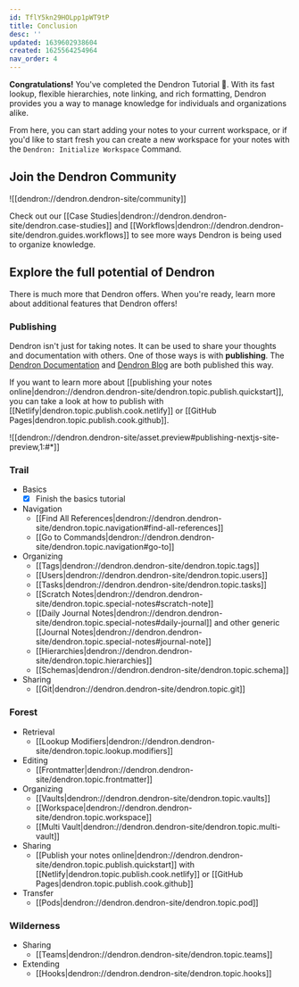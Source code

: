 ```yaml
---
id: TflY5kn29HOLpp1pWT9tP
title: Conclusion
desc: ''
updated: 1639602938604
created: 1625564254964
nav_order: 4
---
```


**Congratulations!** You've completed the Dendron Tutorial 🙌. With its fast lookup, flexible hierarchies, note linking, and rich formatting, Dendron provides you a way to manage knowledge for individuals and organizations alike.

From here, you can start adding your notes to your current workspace, or if you'd like to start fresh you can create a new workspace for your notes with the `Dendron: Initialize Workspace` Command.

## Join the Dendron Community

![[dendron://dendron.dendron-site/community]]

Check out our [[Case Studies|dendron://dendron.dendron-site/dendron.case-studies]] and [[Workflows|dendron://dendron.dendron-site/dendron.guides.workflows]] to see more ways Dendron is being used to organize knowledge.

## Explore the full potential of Dendron

There is much more that Dendron offers. When you're ready, learn more about additional features that Dendron offers!

### Publishing

Dendron isn't just for taking notes. It can be used to share your thoughts and documentation with others. One of those ways is with **publishing**. The [Dendron Documentation](https://wiki.dendron.so) and [Dendron Blog](https://blog.dendron.so) are both published this way.

If you want to learn more about [[publishing your notes online|dendron://dendron.dendron-site/dendron.topic.publish.quickstart]], you can take a look at how to publish with [[Netlify|dendron.topic.publish.cook.netlify]] or [[GitHub Pages|dendron.topic.publish.cook.github]].

![[dendron://dendron.dendron-site/asset.preview#publishing-nextjs-site-preview,1:#*]]

### Trail

- Basics
    - [x] Finish the basics tutorial
- Navigation
    - [[Find All References|dendron://dendron.dendron-site/dendron.topic.navigation#find-all-references]]
    - [[Go to Commands|dendron://dendron.dendron-site/dendron.topic.navigation#go-to]]
- Organizing
    - [[Tags|dendron://dendron.dendron-site/dendron.topic.tags]] 
    - [[Users|dendron://dendron.dendron-site/dendron.topic.users]]
    - [[Tasks|dendron://dendron.dendron-site/dendron.topic.tasks]]
    - [[Scratch Notes|dendron://dendron.dendron-site/dendron.topic.special-notes#scratch-note]]
    - [[Daily Journal Notes|dendron://dendron.dendron-site/dendron.topic.special-notes#daily-journal]] and other generic [[Journal Notes|dendron://dendron.dendron-site/dendron.topic.special-notes#journal-note]]
    - [[Hierarchies|dendron://dendron.dendron-site/dendron.topic.hierarchies]]
    - [[Schemas|dendron://dendron.dendron-site/dendron.topic.schema]]
- Sharing
    - [[Git|dendron://dendron.dendron-site/dendron.topic.git]]

### Forest

- Retrieval
    - [[Lookup Modifiers|dendron://dendron.dendron-site/dendron.topic.lookup.modifiers]]
- Editing
    - [[Frontmatter|dendron://dendron.dendron-site/dendron.topic.frontmatter]]
- Organizing
    - [[Vaults|dendron://dendron.dendron-site/dendron.topic.vaults]]
    - [[Workspace|dendron://dendron.dendron-site/dendron.topic.workspace]]
    - [[Multi Vault|dendron://dendron.dendron-site/dendron.topic.multi-vault]]
- Sharing
    - [[Publish your notes online|dendron://dendron.dendron-site/dendron.topic.publish.quickstart]] with [[Netlify|dendron.topic.publish.cook.netlify]] or [[GitHub Pages|dendron.topic.publish.cook.github]]
- Transfer
    - [[Pods|dendron://dendron.dendron-site/dendron.topic.pod]]

### Wilderness

- Sharing
    - [[Teams|dendron://dendron.dendron-site/dendron.topic.teams]]
- Extending
    - [[Hooks|dendron://dendron.dendron-site/dendron.topic.hooks]]